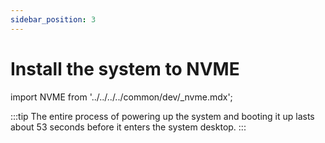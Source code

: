```yaml
---
sidebar_position: 3
---
```


# Install the system to NVME

import NVME from '../../../../common/dev/\_nvme.mdx';

<NVME model="rock-5c" release_num="b2" desktop="kde" rsetup_path="../../radxa-os/rsetup" etcher_path="./boot_from_sd_card" download_path="../../download" pwr="12V/2A PD" />

:::tip
The entire process of powering up the system and booting it up lasts about 53 seconds before it enters the system desktop.
:::
